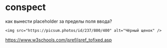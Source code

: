 # conspect

как вынести placeholder за пределы поля ввода?

<div class="container">
  <picture>
    <source 
    srcset="https://picsum.photos/id/237/500/600 500w, 
    https://picsum.photos/id/237/1000/1200 1000w" 
        media="(max-width: 500px)" 
        sizes="(min-width: 1200px) 1200px, (min-width: 800px) 90vw, 100vw" />
    <source 
    srcset="https://picsum.photos/id/237/1200/400 1200w, 
    https://picsum.photos/id/237/2400/800 2400w" 
        media="(min-width: 800px)" 
        sizes="(min-width: 1200px) 1200px, (min-width: 800px) 90vw, 100vw" />
    <source 
    srcset="https://picsum.photos/id/237/800/400 800w, 
    https://picsum.photos/id/237/1600/800 1600w" 
        media="(min-width: 501px)" 
        sizes="(min-width: 1200px) 1200px, (min-width: 800px) 90vw, 100vw" />

    <img src="https://picsum.photos/id/237/800/400" alt="Чёрный щенок" />

  </picture>

<!-- округление до конкретного знака -->

https://www.w3schools.com/jsref/jsref_tofixed.asp
